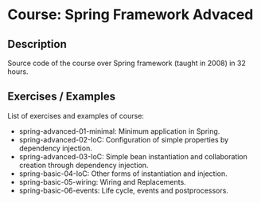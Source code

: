 # Course: Spring Framework Advaced

## Description

Source code of the course over Spring framework (taught in 2008) in 32 hours.

## Exercises / Examples

List of exercises and examples of course:

- spring-advanced-01-minimal: Minimum application in Spring.
- spring-advanced-02-IoC: Configuration of simple properties by dependency injection.
- spring-advanced-03-IoC: Simple bean instantiation and collaboration creation through dependency injection.
- spring-basic-04-IoC: Other forms of instantiation and injection.
- spring-basic-05-wiring: Wiring and Replacements.
- spring-basic-06-events: Life cycle, events and postprocessors.
